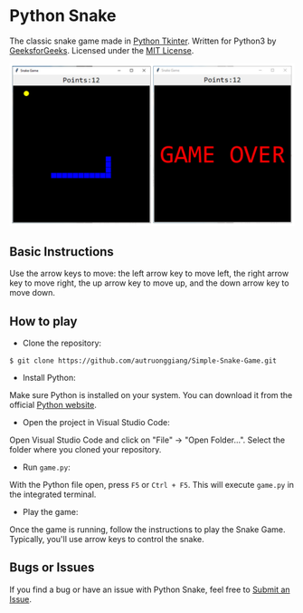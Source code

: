 # Python Snake

The classic snake game made in [Python Tkinter](https://docs.python.org/3/library/tkinter.html). Written for Python3 by [GeeksforGeeks](https://www.geeksforgeeks.org/snake-game-in-python-using-pygame-module/). Licensed under the [MIT License](https://choosealicense.com/licenses/mit/).

![Snake Game image](graphic.jpg)

## Basic Instructions

Use the arrow keys to move: the left arrow key to move left, the right arrow key to move right, the up arrow key to move up, and the down arrow key to move down.

## How to play

- Clone the repository:

```
$ git clone https://github.com/autruonggiang/Simple-Snake-Game.git
```

- Install Python:

Make sure Python is installed on your system. You can download it from the official [Python website](https://www.python.org/).

- Open the project in Visual Studio Code:

Open Visual Studio Code and click on "File" -> "Open Folder...".
Select the folder where you cloned your repository.

- Run ```game.py```:

With the Python file open, press ```F5``` or ```Ctrl + F5```. This will execute ```game.py``` in the integrated terminal.

- Play the game:

Once the game is running, follow the instructions to play the Snake Game. Typically, you'll use arrow keys to control the snake.

## Bugs or Issues

If you find a bug or have an issue with Python Snake, feel free to [Submit an Issue](https://github.com/autruonggiang/Simple-Snake-Game/issues/new).
